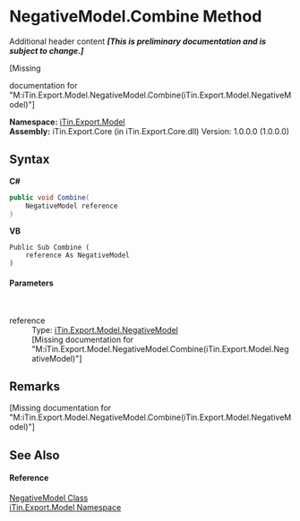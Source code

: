 # NegativeModel.Combine Method 
Additional header content _**\[This is preliminary documentation and is subject to change.\]**_

\[Missing <summary> documentation for "M:iTin.Export.Model.NegativeModel.Combine(iTin.Export.Model.NegativeModel)"\]

**Namespace:**&nbsp;<a href="ef57ffcc-e95e-b212-5a46-9aa6f5a3511f">iTin.Export.Model</a><br />**Assembly:**&nbsp;iTin.Export.Core (in iTin.Export.Core.dll) Version: 1.0.0.0 (1.0.0.0)

## Syntax

**C#**<br />
``` C#
public void Combine(
	NegativeModel reference
)
```

**VB**<br />
``` VB
Public Sub Combine ( 
	reference As NegativeModel
)
```


#### Parameters
&nbsp;<dl><dt>reference</dt><dd>Type: <a href="7cf19b2b-c589-199e-7370-da5bbd8209ab">iTin.Export.Model.NegativeModel</a><br />\[Missing <param name="reference"/> documentation for "M:iTin.Export.Model.NegativeModel.Combine(iTin.Export.Model.NegativeModel)"\]</dd></dl>

## Remarks
\[Missing <remarks> documentation for "M:iTin.Export.Model.NegativeModel.Combine(iTin.Export.Model.NegativeModel)"\]

## See Also


#### Reference
<a href="7cf19b2b-c589-199e-7370-da5bbd8209ab">NegativeModel Class</a><br /><a href="ef57ffcc-e95e-b212-5a46-9aa6f5a3511f">iTin.Export.Model Namespace</a><br />